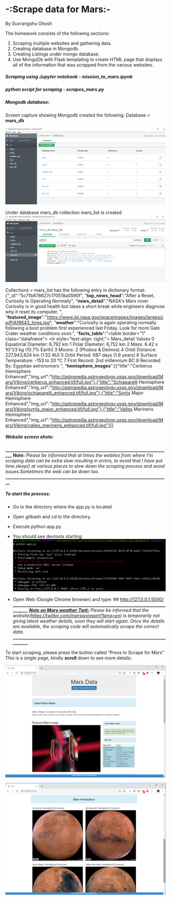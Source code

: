 ﻿
# -:Scrape data for Mars:-

By Suvrangshu Ghosh

The homework consists of the following sections:
1. Scraping multiple websites and gathering data.
2. Creating database in Mongodb.
3. Creating Listings under mongo database.
4. Use MongoDb with Flask templating to create HTML page that displays all of the information that was scrapped from the various websites.

##### Scraping using Jupyter notebook - **mission_to_mars.ipynb**
##### python script for scraping - **scrapes_mars.py**

##### Mongodb database:

Screen capture showing Mongodb created the following:
Database = **mars_db**

![mongo](images/Mongo1.png) 

Under database mars_db collection mars_list is created 
![Collections - mars_list](images/mongo2.png)

Collections = mars_list has the following entry in dictionary format:
{"_id":"5c71b878627c170518a0590f",
"**top_news_head**":"After a Reset, Curiosity Is Operating Normally",
"**news_detail**":"NASA's Mars rover Curiosity is in good health but takes a short break while engineers diagnose why it reset its computer. ",
"**featured_image**":"https://www.jpl.nasa.gov/spaceimages/images/largesize/PIA19643_hires.jpg",
"**weather**":"Curiosity is again operating normally following a boot problem first experienced last Friday. Look for more Gale Crater weather conditions soon.",
"**facts_table**":"<table border=\"1\" class=\"dataframe\">  <thead>    <tr style=\"text-align: right;\">      <th></th>      <th>Mars_detail</th>      <th>Values</th>    </tr>  </thead>  <tbody>    <tr>      <th>0</th>      <td>Equatorial Diameter:</td>      <td>6,792 km</td>    </tr>    <tr>      <th>1</th>      <td>Polar Diameter:</td>      <td>6,752 km</td>    </tr>    <tr>      <th>2</th>      <td>Mass:</td>      <td>6.42 x 10^23 kg (10.7% Earth)</td>    </tr>    <tr>      <th>3</th>      <td>Moons:</td>      <td>2 (Phobos &amp; Deimos)</td>    </tr>    <tr>      <th>4</th>      <td>Orbit Distance:</td>      <td>227,943,824 km (1.52 AU)</td>    </tr>    <tr>      <th>5</th>      <td>Orbit Period:</td>      <td>687 days (1.9 years)</td>    </tr>    <tr>      <th>6</th>      <td>Surface Temperature:</td>      <td>-153 to 20 °C</td>    </tr>    <tr>      <th>7</th>      <td>First Record:</td>      <td>2nd millennium BC</td>    </tr>    <tr>      <th>8</th>      <td>Recorded By:</td>      <td>Egyptian astronomers</td>    </tr>  </tbody></table>",
"**hemisphere_images**":[{"title":"Cerberus Hemisphere Enhanced","img_url":"http://astropedia.astrogeology.usgs.gov/download/Mars/Viking/cerberus_enhanced.tif/full.jpg"},{"title":"Schiaparelli Hemisphere Enhanced","img_url":"http://astropedia.astrogeology.usgs.gov/download/Mars/Viking/schiaparelli_enhanced.tif/full.jpg"},{"title":"Syrtis Major Hemisphere Enhanced","img_url":"http://astropedia.astrogeology.usgs.gov/download/Mars/Viking/syrtis_major_enhanced.tif/full.jpg"},{"title":"Valles Marineris Hemisphere Enhanced","img_url":"http://astropedia.astrogeology.usgs.gov/download/Mars/Viking/valles_marineris_enhanced.tif/full.jpg"}]}

##### Website screen shots:
**______________________________________________________________________________**
**Note:** *Please be informed that at times the webites from where I’m scraping data can be extra slow resulting in errors, to avoid that I have put time.sleep() at various places to slow down the scraping process and avoid issues.Sometimes the web can be down too.*
**_____________________________________________________________________________**

##### To start the process:
-	Go to the directory where the app.py is located
-	Open gitbash and cd to the directory.
-	Execute python app.py
-	You should see devtools starting:
![Command_prompt](images/commandprompt.png)

-	Open Web (Google Chrome browser) and type: ## http://127.0.0.1:5000/
**_______________________________________________________________________________**
*<u>**Note on Mars weather Twit:**</u>
Please be informed that the website(https://twitter.com/marswxreport?lang=en) is temporarily not giving latest weather details, soon they will start again. Once the details are available, the scraping code will automatically scrape the correct data.*
**_______________________________________________________________________________**

To start scraping, please press the button called “Press to Scrape for Mars”
This is a single page, kindly **scroll** down to see more details:

![Web page1](images/web1.png)

![webpage2](images/web2.png)